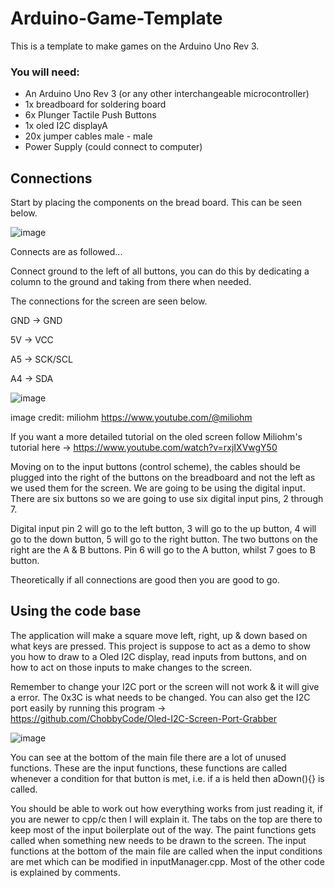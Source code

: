 # Arduino-Game-Template

This is a template to make games on the Arduino Uno Rev 3.

### You will need:

- An Arduino Uno Rev 3 (or any other interchangeable microcontroller)
- 1x breadboard for soldering board
- 6x Plunger Tactile Push Buttons
- 1x oled I2C displayA
- 20x jumper cables male - male
- Power Supply (could connect to computer)

## Connections

Start by placing the components on the bread board. This can be seen below.

![image](https://github.com/ChobbyCode/Arduino-Game-Template/assets/100038952/4c409093-bbe5-4743-8f30-2a2f817c0953)

Connects are as followed...

Connect ground to the left of all buttons, you can do this by dedicating a column to the ground and taking from there when needed.

The connections for the screen are seen below. 

GND -> GND

5V -> VCC

A5 -> SCK/SCL

A4 -> SDA

![image](https://github.com/ChobbyCode/Arduino-Game-Template/assets/100038952/7d0a16e6-1476-4097-8d09-b5c68d4bac44)

image credit: miliohm https://www.youtube.com/@miliohm

If you want a more detailed tutorial on the oled screen follow Miliohm's tutorial here -> https://www.youtube.com/watch?v=rxjIXVwgY50

Moving on to the input buttons (control scheme), the cables should be plugged into the right of the buttons on the breadboard and not the left as we used them for the screen. 
We are going to be using the digital input. There are six buttons so we are going to use six digital input pins, 2 through 7.

Digital input pin 2 will go to the left button, 3 will go to the up button, 4 will go to the down button, 5 will go to the right button. The two buttons on the right are the A & B buttons.
Pin 6 will go to the A button, whilst 7 goes to  B button.

Theoretically if all connections are good then you are good to go.

## Using the code base

The application will make a square move left, right, up & down based on what keys are pressed. This project is suppose to act as a demo to show you how to draw to a Oled I2C display, read inputs from buttons, and on how to act on those inputs to make changes to the screen.

Remember to change your I2C port or the screen will not work & it will give a error. The 0x3C is what needs to be changed. You can also get the I2C port easily by running this program -> https://github.com/ChobbyCode/Oled-I2C-Screen-Port-Grabber

![image](https://github.com/ChobbyCode/Arduino-Game-Template/assets/100038952/5b8a7db0-2d97-4448-ab74-2cd49b382955)


You can see at the bottom of the main file there are a lot of unused functions. These are the input functions, these functions are called whenever a condition for that button is met, i.e. if a is held then aDown(){} is called.

You should be able to work out how everything works from just reading it, if you are newer to cpp/c then I will explain it. The tabs on the top are there to keep most of the input boilerplate out of the way. The paint functions gets called when something new needs to be drawn to the screen. The input functions at the bottom of the main file are called when the input conditions are met which can be modified in inputManager.cpp. Most of the other code is explained by comments.
